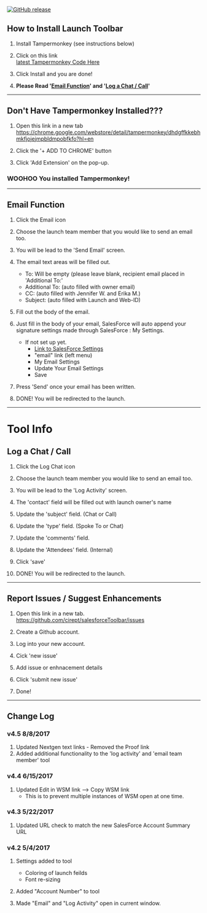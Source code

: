 [![GitHub release](https://img.shields.io/github/release/cirept/salesforceToolbar.svg)](https://github.com/cirept/salesforceToolbar/releases)

## How to Install Launch Toolbar

1. Install Tampermonkey (see instructions below)

2. Click on this link<br>
[latest Tampermonkey Code Here](https://github.com/cirept/salesforceToolbar/raw/master/launchToolbar/js/launchToolbar_meta.user.js)

3. Click Install and you are done!

3. **Please Read '[Email Function](#email-function)' and '[Log a Chat / Call](#log-a-chat--call)'**

---

## Don't Have Tampermonkey Installed???

1. Open this link in a new tab<br>
https://chrome.google.com/webstore/detail/tampermonkey/dhdgffkkebhmkfjojejmpbldmpobfkfo?hl=en

2. Click the '+ ADD TO CHROME' button

3. Click 'Add Extension' on the pop-up.

### WOOHOO You installed Tampermonkey!

---

## Email Function

1. Click the Email icon

2. Choose the launch team member that you would like to send an email too.

3. You will be lead to the 'Send Email' screen.

4. The email text areas will be filled out.
    - To:  Will be empty (please leave blank, recipient email placed in 'Additional To:'
    - Additional To:   (auto filled with owner email)
    - CC:   (auto filled with Jennifer W. and Erika M.)
    - Subject:  (auto filled with Launch and Web-ID)

5. Fill out the body of the email.

6. Just fill in the body of your email, SalesForce will auto append your signature settings made through SalesForce : My Settings.
    - If not set up yet.
        - [Link to SalesForce Settings](https://cdk.my.salesforce.com/ui/setup/Setup?setupid=PersonalSetup)
        - "email" link (left menu)
        - My Email Settings
        - Update Your Email Settings
        - Save

7. Press 'Send' once your email has been written.

8. DONE!  You will be redirected to the launch.

---

# Tool Info

## Log a Chat / Call

1. Click the Log Chat icon

2. Choose the launch team member you would like to send an email too.

3. You will be lead to the 'Log Activity' screen.

4. The 'contact' field will be filled out with launch owner's name

5. Update the 'subject' field.  (Chat or Call)

6. Update the 'type' field.  (Spoke To or Chat)

7. Update the 'comments' field.

8. Update the 'Attendees' field. (Internal)

9. Click 'save'

10. DONE! You will be redirected to the launch.

---

## Report Issues / Suggest Enhancements

1. Open this link in a new tab.<br>
https://github.com/cirept/salesforceToolbar/issues

2. Create a Github account.

3. Log into your new account.

4. Cick 'new issue'

5. Add issue or enhnacement details

6. Click 'submit new issue'

7. Done!

---

## Change Log

### v4.5 8/8/2017
1. Updated Nextgen text links - Removed the Proof link
2. Added additional functionality to the 'log activity' and 'email team member' tool

### v4.4 6/15/2017
1. Updated Edit in WSM link --> Copy WSM link
    - This is to prevent multiple instances of WSM open at one time.

### v4.3 5/22/2017
1. Updated URL check to match the new SalesForce Account Summary URL

### v4.2 5/4/2017
1. Settings added to tool
    - Coloring of launch feilds
    - Font re-sizing

2. Added "Account Number" to tool

3. Made "Email" and "Log Activity" open in current window.
